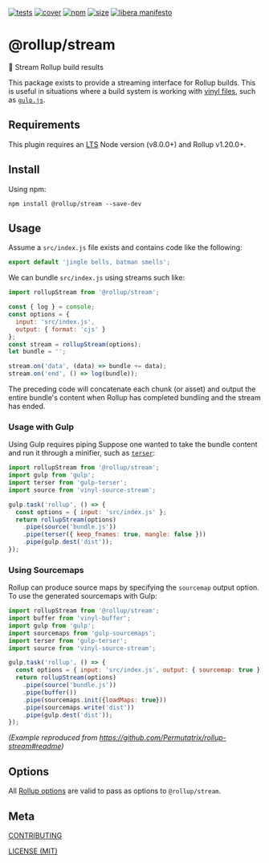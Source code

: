 [cover]: https://codecov.io/gh/rollup/stream/branch/master/graph/badge.svg
[cover-url]: https://codecov.io/gh/rollup/stream
[tests]: https://img.shields.io/circleci/project/github/rollup/stream.svg
[tests-url]: https://circleci.com/gh/rollup/stream
[npm]: https://img.shields.io/npm/v/@rollup/stream
[npm-url]: https://www.npmjs.com/package/@rollup/stream
[size]: https://packagephobia.now.sh/badge?p=@rollup/stream
[size-url]: https://packagephobia.now.sh/result?p=@rollup/stream

[![tests][tests]][tests-url]
[![cover][cover]][cover-url]
[![npm][npm]][npm-url]
[![size][size]][size-url]
[![libera manifesto](https://img.shields.io/badge/libera-manifesto-lightgrey.svg)](https://liberamanifesto.com)

# @rollup/stream

🍣 Stream Rollup build results

This package exists to provide a streaming interface for Rollup builds. This is useful in situations where a build system is working with [vinyl files](https://github.com/gulpjs/vinyl), such as [`gulp.js`](https://gulpjs.com/).

## Requirements

This plugin requires an [LTS](https://github.com/nodejs/Release) Node version (v8.0.0+) and Rollup v1.20.0+.

## Install

Using npm:

```console
npm install @rollup/stream --save-dev
```

## Usage

Assume a `src/index.js` file exists and contains code like the following:

```js
export default 'jingle bells, batman smells';
```

We can bundle `src/index.js` using streams such like:

```js
import rollupStream from '@rollup/stream';

const { log } = console;
const options = {
  input: 'src/index.js',
  output: { format: 'cjs' }
};
const stream = rollupStream(options);
let bundle = '';

stream.on('data', (data) => bundle += data);
stream.on('end', () => log(bundle));
```

The preceding code will concatenate each chunk (or asset) and output the entire bundle's content when Rollup has completed bundling and the stream has ended.

### Usage with Gulp

Using Gulp requires piping Suppose one wanted to take the bundle content and run it through a minifier, such as [`terser`](https://www.npmjs.com/package/terser):

```js
import rollupStream from '@rollup/stream';
import gulp from 'gulp';
import terser from 'gulp-terser';
import source from 'vinyl-source-stream';

gulp.task('rollup', () => {
  const options = { input: 'src/index.js' };
  return rollupStream(options)
    .pipe(source('bundle.js'))
    .pipe(terser({ keep_fnames: true, mangle: false }))
    .pipe(gulp.dest('dist'));
});
```

### Using Sourcemaps

Rollup can produce source maps by specifying the `sourcemap` output option. To use the generated sourcemaps with Gulp:

```js
import rollupStream from '@rollup/stream';
import buffer from 'vinyl-buffer';
import gulp from 'gulp';
import sourcemaps from 'gulp-sourcemaps';
import terser from 'gulp-terser';
import source from 'vinyl-source-stream';

gulp.task('rollup', () => {
  const options = { input: 'src/index.js', output: { sourcemap: true } };
  return rollupStream(options)
    .pipe(source('bundle.js'))
    .pipe(buffer())
    .pipe(sourcemaps.init({loadMaps: true}))
    .pipe(sourcemaps.write('dist'))
    .pipe(gulp.dest('dist'));
});
```

_(Example reproduced from https://github.com/Permutatrix/rollup-stream#readme)_

## Options

All [Rollup options](https://www.rollupjs.org/guide/en/#configuration-files) are valid to pass as options to `@rollup/stream`.

## Meta

[CONTRIBUTING](/.github/CONTRIBUTING.md)

[LICENSE (MIT)](/LICENSE)
